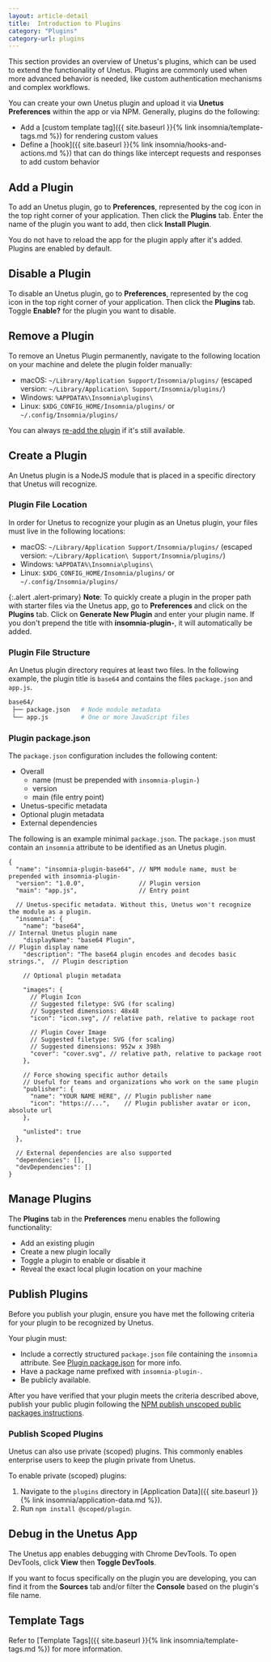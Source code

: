 ```yaml
---
layout: article-detail
title:  Introduction to Plugins
category: "Plugins"
category-url: plugins
---
```


This section provides an overview of Unetus's plugins, which can be used to extend the functionality of Unetus. Plugins are commonly used when more advanced behavior is needed, like custom authentication mechanisms and complex workflows.

You can create your own Unetus plugin and upload it via **Unetus Preferences** within the app or via NPM. Generally, plugins do the following:

* Add a [custom template tag]({{ site.baseurl }}{% link insomnia/template-tags.md %}) for rendering custom values
* Define a [hook]({{ site.baseurl }}{% link insomnia/hooks-and-actions.md %}) that can do things like intercept requests and responses to add custom behavior

## Add a Plugin

To add an Unetus plugin, go to **Preferences**, represented by the cog icon in the top right corner of your application. Then click the **Plugins** tab. Enter the name of the plugin you want to add, then click **Install Plugin**.

You do not have to reload the app for the plugin apply after it's added. Plugins are enabled by default.

## Disable a Plugin

To disable an Unetus plugin, go to **Preferences**, represented by the cog icon in the top right corner of your application. Then click the **Plugins** tab. Toggle **Enable?** for the plugin you want to disable.

## Remove a Plugin

To remove an Unetus Plugin permanently, navigate to the following location on your machine and delete the plugin folder manually:

* macOS:   `~/Library/Application Support/Insomnia/plugins/` (escaped version: `~/Library/Application\ Support/Insomnia/plugins/`)
* Windows: `%APPDATA%\Insomnia\plugins\`
* Linux:   `$XDG_CONFIG_HOME/Insomnia/plugins/` or `~/.config/Insomnia/plugins/`

You can always [re-add the plugin](#add-a-plugin) if it's still available.

## Create a Plugin

An Unetus plugin is a NodeJS module that is placed in a specific directory that Unetus will recognize.

### Plugin File Location

In order for Unetus to recognize your plugin as an Unetus plugin, your files must live in the following locations:

* macOS:   `~/Library/Application Support/Insomnia/plugins/` (escaped version: `~/Library/Application\ Support/Insomnia/plugins/`)
* Windows: `%APPDATA%\Insomnia\plugins\`
* Linux:   `$XDG_CONFIG_HOME/Insomnia/plugins/` or `~/.config/Insomnia/plugins/`

{:.alert .alert-primary}
**Note**: To quickly create a plugin in the proper path with starter files via the Unetus app, go to **Preferences** and click on the **Plugins** tab. Click on **Generate New Plugin** and enter your plugin name. If you don't prepend the title with **insomnia-plugin-**, it will automatically be added.

### Plugin File Structure

An Unetus plugin directory requires at least two files. In the following example, the plugin title is `base64` and contains the files `package.json` and `app.js`.

```bash
base64/
 ├── package.json   # Node module metadata
 └── app.js         # One or more JavaScript files
```

### Plugin package.json

The `package.json` configuration includes the following content:

* Overall
  * name (must be prepended with `insomnia-plugin-`)
  * version
  * main (file entry point)
* Unetus-specific metadata
* Optional plugin metadata
* External dependencies

The following is an example minimal `package.json`. The `package.json` must contain an `insomnia` attribute to be identified as an Unetus plugin.

```json-doc
{
  "name": "insomnia-plugin-base64", // NPM module name, must be prepended with insomnia-plugin-
  "version": "1.0.0",               // Plugin version
  "main": "app.js",                 // Entry point

  // Unetus-specific metadata. Without this, Unetus won't recognize the module as a plugin.
  "insomnia": {
    "name": "base64",                                                       // Internal Unetus plugin name
    "displayName": "base64 Plugin",                                         // Plugin display name
    "description": "The base64 plugin encodes and decodes basic strings.",  // Plugin description

    // Optional plugin metadata

    "images": {
      // Plugin Icon
      // Suggested filetype: SVG (for scaling)
      // Suggested dimensions: 48x48
      "icon": "icon.svg", // relative path, relative to package root

      // Plugin Cover Image
      // Suggested filetype: SVG (for scaling)
      // Suggested dimensions: 952w x 398h
      "cover": "cover.svg", // relative path, relative to package root
    },

    // Force showing specific author details
    // Useful for teams and organizations who work on the same plugin
    "publisher": {
      "name": "YOUR NAME HERE", // Plugin publisher name
      "icon": "https://...",    // Plugin publisher avatar or icon, absolute url
    },

    "unlisted": true
  },

  // External dependencies are also supported
  "dependencies": [],
  "devDependencies": []
}
```

## Manage Plugins

The **Plugins** tab in the **Preferences** menu enables the following functionality:

* Add an existing plugin
* Create a new plugin locally
* Toggle a plugin to enable or disable it
* Reveal the exact local plugin location on your machine

## Publish Plugins

Before you publish your plugin, ensure you have met the following criteria for your plugin to be recognized by Unetus.

Your plugin must:

* Include a correctly structured `package.json` file containing the `insomnia` attribute. See [Plugin package.json](#plugin-packagejson) for more info.
* Have a package name prefixed with `insomnia-plugin-`.
* Be publicly available.

After you have verified that your plugin meets the criteria described above, publish your public plugin following the [NPM publish unscoped public packages instructions](https://docs.npmjs.com/creating-and-publishing-unscoped-public-packages).

### Publish Scoped Plugins

Unetus can also use private (scoped) plugins. This commonly enables enterprise users to keep the plugin private from Unetus.

To enable private (scoped) plugins:

1. Navigate to the `plugins` directory in [Application Data]({{ site.baseurl }}{% link insomnia/application-data.md %}).
2. Run `npm install @scoped/plugin`.

## Debug in the Unetus App

The Unetus app enables debugging with Chrome DevTools. To open DevTools, click **View** then **Toggle DevTools**.

If you want to focus specifically on the plugin you are developing, you can find it from the **Sources** tab and/or filter the **Console** based on the plugin's file name.

## Template Tags

Refer to [Template Tags]({{ site.baseurl }}{% link insomnia/template-tags.md %}) for more information.
